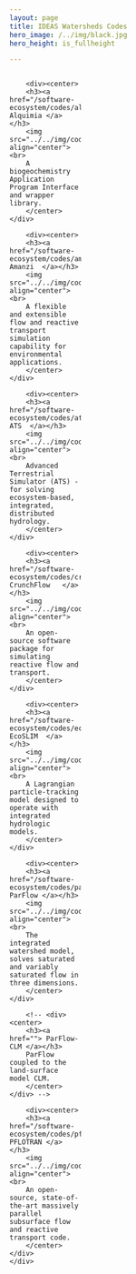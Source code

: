 ```yaml
---
layout: page
title: IDEAS Watersheds Codes
hero_image: /../img/black.jpg
hero_height: is_fullheight

---
```

<style>
    .wrapper {
        display:grid;
        grid-template-columns: 25% 25% 25% 25%;
        grid-gap: 1em;
    }
    .wrapper > div{
        background:#eee;
        padding: 1em;
    }
    .wrapper > div:nth-child(odd){
        background:#ddd;
    }
</style>
<body>
    <div class = "wrapper">
        
        <div><center>
        <h3><a href="/software-ecosystem/codes/alquimia"> Alquimia </a></h3>
        <img src="../../img/code_alquimia.png" align="center"><br>
        A biogeochemistry Application Program Interface and wrapper library. 
        </center></div>

        <div><center>
        <h3><a href="/software-ecosystem/codes/amanzi"> Amanzi  </a></h3>
        <img src="../../img/code_amanzi.png" align="center"><br>
        A flexible and extensible flow and reactive transport simulation capability for environmental applications.
        </center></div>

        <div><center>
        <h3><a href="/software-ecosystem/codes/ats"> ATS  </a></h3>
        <img src="../../img/code_ats.png" align="center"><br>
        Advanced Terrestrial Simulator (ATS) - for solving ecosystem-based, integrated, distributed hydrology.
        </center></div>

        <div><center>
        <h3><a href="/software-ecosystem/codes/crunchflow"> CrunchFlow   </a></h3>
        <img src="../../img/code_crunchflow.png" align="center"><br>
        An open-source software package for simulating reactive flow and transport.
        </center></div>

        <div><center>
        <h3><a href="/software-ecosystem/codes/ecoslim"> EcoSLIM  </a></h3>
        <img src="../../img/code_ecoslim.png" align="center"><br>
        A Lagrangian particle-tracking model designed to operate with integrated hydrologic models.
        </center></div>

        <div><center>
        <h3><a href="/software-ecosystem/codes/parflow"> ParFlow </a></h3>
        <img src="../../img/code_parflow.png" align="center"><br>
        The integrated watershed model, solves saturated and variably saturated flow in three dimensions.
        </center></div>

        <!-- <div><center>
        <h3><a href=""> ParFlow-CLM </a></h3>
        ParFlow coupled to the land-surface model CLM.
        </center></div> -->
        
        <div><center>
        <h3><a href="/software-ecosystem/codes/pflotran"> PFLOTRAN </a></h3>
        <img src="../../img/code_pflotran.png" align="center"><br>
        An open-source, state-of-the-art massively parallel subsurface flow and reactive transport code.
        </center></div>
    </div>
</body>



<!--#### LaGriT ([Github](https://github.com/lanl/LaGriT))
A software tool for generating, editing and optimizing multi-material unstructured finite element grids; it also maintains the geometric integrity of complex input volumes, surfaces, and geologic data and produces an optimal grid (Delaunay, Voronoi) elements. The data structures used in the code are compact and powerful and expandable to include hybrid meshes (tet, hex, prism, pyramid, quadrilateral, triangle, line), however the main algorithms are for triangle and tetrahedral meshes. The LaGriT tools are used in many projects including ASCEM meshing for Amanzi, Discrete Fracture Networks (DFN), Arctic Permafrost, and Subsurface Flow and Transport models using FEHM and PFLOTRAN. [PyLaGriT](https://lanl.github.io/LaGriT/pylagrit/original/index.html) provides a python interface to LaGriT capabilities, making it easier to incorporate mesh generation in modeling workflows.

#### OpenFOAM ([URL](https://www.openfoam.com/))
Open source Computational Fluid Dynamics (CFD) software. It has an extensive range of capabilities to solve complex fluid flows involving turbulence, heat transfer and chemical reactions. It has established a large user community across most areas of engineering and Science.

#### ParFlow-CLM
ParFlow coupled to the land-surface model CLM (Ferguson et al., 2016; Jefferson & Maxwell, 2015; Jefferson et al., 2017; Reed M. Maxwell & Miller, 2005), provides a comprehensive representation of vegetation, snow, and land-atmosphere water and energy fluxes.  CLM is unique in the land surface modeling community because it is a module that is called from within ParFlow.  This modeling framework has been shown to represent the observed range of temporal scales and non-stationary behavior (R. M. Maxwell et al., 2015) making it appropriate for the proposed work. A 1 km lateral resolution ParFlow-CLM model of CONUS has been developed and used to evaluate large-scale controls on groundwater configuration and connections between lateral groundwater flow and land-surface partitioning (Laura E. Condon & Maxwell, 2015; L. E. Condon & Maxwell, 2017; Reed M. Maxwell & Condon, 2016; R. M. Maxwell et al., 2015). ParFlow-CLM is currently distributed with ParFlow through the GitHub repo. In the IDEAS project the CLM land model interface will be generalized and also be made available as a separate library that other codes in the eco-system can connect use still within the ParFlow GitHub repo.

#### Soil & Water Assessment Tool (SWAT) ([URL](https://swat.tamu.edu/))
A watershed model developed for the USDA Agricultural Research Service. SWAT can be used to predict the impact of land management practices on water, sediment and agricultural chemical yields in large complex watersheds. It can deal with varying soils, land use and management conditions over long periods of time.-->



